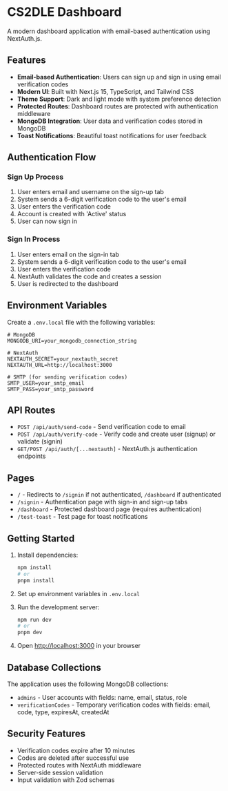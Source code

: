 # CS2DLE Dashboard

A modern dashboard application with email-based authentication using NextAuth.js.

## Features

- **Email-based Authentication**: Users can sign up and sign in using email verification codes
- **Modern UI**: Built with Next.js 15, TypeScript, and Tailwind CSS
- **Theme Support**: Dark and light mode with system preference detection
- **Protected Routes**: Dashboard routes are protected with authentication middleware
- **MongoDB Integration**: User data and verification codes stored in MongoDB
- **Toast Notifications**: Beautiful toast notifications for user feedback

## Authentication Flow

### Sign Up Process
1. User enters email and username on the sign-up tab
2. System sends a 6-digit verification code to the user's email
3. User enters the verification code
4. Account is created with 'Active' status
5. User can now sign in

### Sign In Process
1. User enters email on the sign-in tab
2. System sends a 6-digit verification code to the user's email
3. User enters the verification code
4. NextAuth validates the code and creates a session
5. User is redirected to the dashboard

## Environment Variables

Create a `.env.local` file with the following variables:

```env
# MongoDB
MONGODB_URI=your_mongodb_connection_string

# NextAuth
NEXTAUTH_SECRET=your_nextauth_secret
NEXTAUTH_URL=http://localhost:3000

# SMTP (for sending verification codes)
SMTP_USER=your_smtp_email
SMTP_PASS=your_smtp_password
```

## API Routes

- `POST /api/auth/send-code` - Send verification code to email
- `POST /api/auth/verify-code` - Verify code and create user (signup) or validate (signin)
- `GET/POST /api/auth/[...nextauth]` - NextAuth.js authentication endpoints

## Pages

- `/` - Redirects to `/signin` if not authenticated, `/dashboard` if authenticated
- `/signin` - Authentication page with sign-in and sign-up tabs
- `/dashboard` - Protected dashboard page (requires authentication)
- `/test-toast` - Test page for toast notifications

## Getting Started

1. Install dependencies:
   ```bash
   npm install
   # or
   pnpm install
   ```

2. Set up environment variables in `.env.local`

3. Run the development server:
   ```bash
   npm run dev
   # or
   pnpm dev
   ```

4. Open [http://localhost:3000](http://localhost:3000) in your browser

## Database Collections

The application uses the following MongoDB collections:

- `admins` - User accounts with fields: name, email, status, role
- `verificationCodes` - Temporary verification codes with fields: email, code, type, expiresAt, createdAt

## Security Features

- Verification codes expire after 10 minutes
- Codes are deleted after successful use
- Protected routes with NextAuth middleware
- Server-side session validation
- Input validation with Zod schemas

